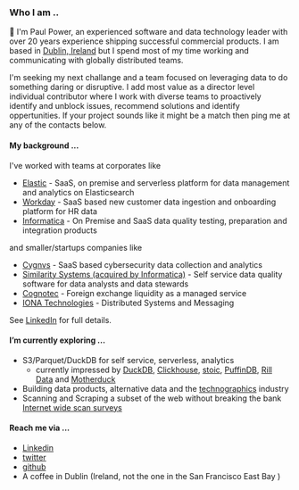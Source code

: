 


### Who I am ..
:wave: I'm Paul Power, an experienced software and data technology leader with over 20 years experience shipping successful commercial products. I am based in [Dublin, Ireland](https://en.wikipedia.org/wiki/Dublin) but I spend most of my time working and communicating with globally distributed teams.

I'm seeking my next challange and a team focused on leveraging data to do something daring or disruptive. I add most value as a director level individual contributor where I work with diverse teams to proactively identify and unblock issues, recommend solutions and identify oppertunities. If your project sounds like it might be a match then ping me at any of the contacts below.


#### My background ...
I've worked with teams at corporates like 
* [Elastic](https://www.linkedin.com/company/elastic/) - SaaS, on premise and serverless platform for data management and analytics on Elasticsearch
* [Workday](https://www.linkedin.com/company/workday/) - SaaS based new customer data ingestion and onboarding platform for HR data
* [Informatica](https://www.linkedin.com/company/informatica/) - On Premise and SaaS data quality testing, preparation and integration products

and smaller/startups companies like
* [Cygnvs](https://www.linkedin.com/company/cygnvs/) - SaaS based cybersecurity data collection and analytics
* [Similarity Systems (acquired by Informatica)](https://www.linkedin.com/company/informatica/) - Self service data quality software for data analysts and data stewards
* [Cognotec](https://www.linkedin.com/company/cognotec/) - Foreign exchange liquidity as a managed service
* [IONA Technologies](https://en.wikipedia.org/wiki/IONA_Technologies) - Distributed Systems and Messaging

See [LinkedIn](https://www.linkedin.com/in/paulpower/) for full details.

#### I’m currently exploring ...
* S3/Parquet/DuckDB for self service, serverless, analytics
  * currently impressed by [DuckDB](https://duckdb.org), [Clickhouse](https://clickhouse.com/), [stoic](https://stoic.com), [PuffinDB](https://github.com/sutoiku/puffin), [Rill Data](https://www.rilldata.com/) and 
[Motherduck](https://motherduck.com/)
* Building data products, alternative data and the [technographics](https://www.semrush.com/blog/technographics/) industry
* Scanning and Scraping a subset of the web without breaking the bank [Internet wide scan surveys](https://securitytrails.com/blog/internet-scanning)


#### Reach me via ...
* [Linkedin](https://www.linkedin.com/in/paulpower/?originalSubdomain=ie)
* [twitter](https://www.twitter.com/peerside)
* [github](https://github.com/)
* A coffee in Dublin (Ireland, not the one in the San Francisco East Bay )


